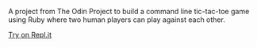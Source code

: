 A project from The Odin Project to build a command line tic-tac-toe game using Ruby where two human players can play against each other.

[Try on Repl.it](https://repl.it/@hbmatt/hangman)
